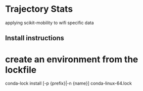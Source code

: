 # Trajectory Stats
applying scikit-mobility to wifi specific data

## Install instructions

# create an environment from the lockfile
conda-lock install [-p {prefix}|-n {name}] conda-linux-64.lock